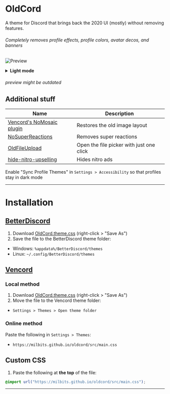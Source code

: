 # OldCord

A theme for Discord that brings back the 2020 UI (mostly) without removing features.
###### Completely removes profile effects, profile colors, avatar decos, and banners

![Preview](https://raw.githubusercontent.com/milbits/oldcord/master/.github/preview.png)

<details> <summary><strong>Light mode</strong></summary>
<img src=https://raw.githubusercontent.com/milbits/oldcord/master/.github/previewLight.png>

</details>

###### preview might be outdated

## Additional stuff

| Name                                                                                            | Description                                                    |
| ----------------------------------------------------------------------------------------------- | -------------------------------------------------------------- |
| [Vencord's NoMosaic plugin](https://vencord.dev/plugins/NoMosaic)                               | Restores the old image layout |
| [NoSuperReactions](https://github.com/xenrelle/Xens-BD-Dump/tree/main/plugins/NoSuperReactions) | Removes super reactions                                        |
| [OldFileUpload](https://github.com/xenrelle/Xens-BD-Dump/tree/main/plugins/OldFileUpload)       | Open the file picker with just one click                       |
| [hide-nitro-upselling](https://github.com/D3SOX/complementary-discord-theme/blob/master/hide-nitro-upselling.betterdiscord.theme.css) | Hides nitro ads |

Enable "Sync Profile Themes" in `Settings > Accessibility` so that profiles stay in dark mode

---

# Installation

## [BetterDiscord](https://betterdiscord.app/)

1. Download [OldCord.theme.css](https://raw.githubusercontent.com/milbits/oldcord/main/OldCord.theme.css) (right-click > "Save As")
2. Save the file to the BetterDiscord theme folder:

- Windows: `%appdata%/BetterDiscord/themes`
- Linux: `~/.config/BetterDiscord/themes`

## [Vencord](https://github.com/Vendicated/Vencord)

### Local method

1. Download [OldCord.theme.css](https://raw.githubusercontent.com/milbits/oldcord/main/OldCord.theme.css) (right-click > "Save As")
2. Move the file to the Vencord theme folder:

- `Settings > Themes > Open theme folder`

### Online method

Paste the following in `Settings > Themes`:

- `https://milbits.github.io/oldcord/src/main.css`

## Custom CSS

1. Paste the following at **the top** of the file:

```css
@import url("https://milbits.github.io/oldcord/src/main.css");
```

---
